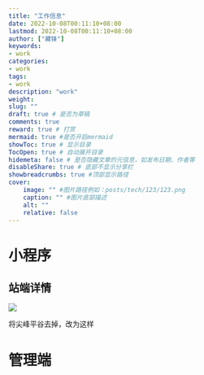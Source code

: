 ```yaml
---
title: "工作信息"
date: 2022-10-08T00:11:10+08:00
lastmod: 2022-10-08T00:11:10+08:00
author: ["藏锋"]
keywords: 
- work
categories: 
- work
tags: 
- work
description: "work"
weight:
slug: ""
draft: true # 是否为草稿
comments: true
reward: true # 打赏
mermaid: true #是否开启mermaid
showToc: true # 显示目录
TocOpen: true # 自动展开目录
hidemeta: false # 是否隐藏文章的元信息，如发布日期、作者等
disableShare: true # 底部不显示分享栏
showbreadcrumbs: true #顶部显示路径
cover:
    image: "" #图片路径例如：posts/tech/123/123.png
    caption: "" #图片底部描述
    alt: ""
    relative: false
---
```


# 小程序
## 站端详情
![](https://zpc-1306994356.cos.ap-nanjing.myqcloud.com/ob/202210081113263.png)

将尖峰平谷去掉，改为这样



# 管理端
